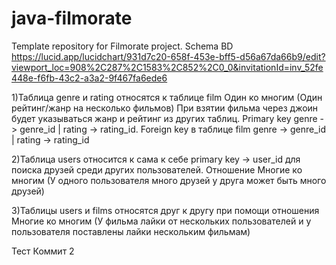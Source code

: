 # java-filmorate
Template repository for Filmorate project.
Schema BD https://lucid.app/lucidchart/931d7c20-658f-453e-bff5-d56a67da66b9/edit?viewport_loc=908%2C287%2C1583%2C852%2C0_0&invitationId=inv_52fe448e-f6fb-43c2-a3a2-9f467fa6ede6

1)Таблица genre и rating относятся к таблице film Один ко многим (Один рейтинг/жанр на несколько фильмов) При взятии фильма через джоин будет указываться жанр и рейтинг из других таблиц.
Primary key genre -> genre_id | rating -> rating_id. Foreign key в таблице film genre -> genre_id | rating -> rating_id

2)Таблица users относится к сама к себе primary key -> user_id  для поиска друзей среди других пользователей. Отношение Многие ко многим (У одного пользователя много друзей у друга может быть много друзей)

3)Таблицы users и films относятся друг к другу при помощи отношения Многие ко многим (У фильма лайки от нескольких пользователей и у пользователя поставлены лайки нескольким фильмам) 


Тест Коммит 2